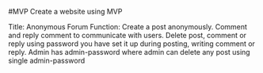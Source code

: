 #MVP
Create a website using MVP

Title: Anonymous Forum
Function: Create a post anonymously. Comment and reply comment to communicate with users. Delete post, comment or reply using password you have set it up during posting, writing comment or reply. Admin has admin-password where admin can delete any post using single admin-password